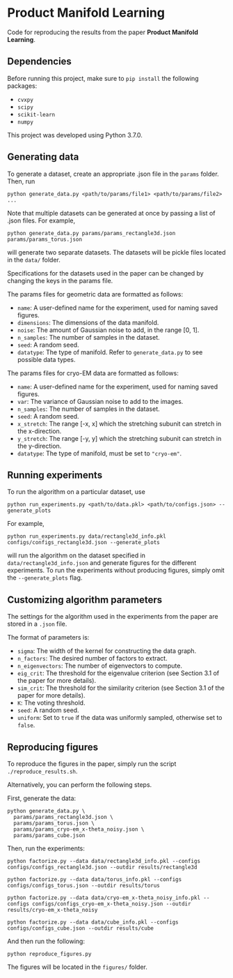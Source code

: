 # Product Manifold Learning
Code for reproducing the results from the paper <b>Product Manifold Learning</b>.

## Dependencies
Before running this project, make sure to `pip install` the following packages:

* `cvxpy`
* `scipy`
* `scikit-learn`
* `numpy`

This project was developed using Python 3.7.0.

## Generating data

To generate a dataset, create an appropriate .json file in the `params` folder. Then, run

```
python generate_data.py <path/to/params/file1> <path/to/params/file2> ...
```

Note that multiple datasets can be generated at once by passing a list of .json files. For example, 

```
python generate_data.py params/params_rectangle3d.json params/params_torus.json
```

will generate two separate datasets. The datasets will be pickle files located in the `data/` folder.

Specifications for the datasets used in the paper can be changed by changing the keys in the params file.

The params files for geometric data are formatted as follows:

* `name`: A user-defined name for the experiment, used for naming saved figures.
* `dimensions`: The dimensions of the data manifold.
* `noise`: The amount of Gaussian noise to add, in the range [0, 1].
* `n_samples`: The number of samples in the dataset.
* `seed`: A random seed.
* `datatype`: The type of manifold. Refer to `generate_data.py` to see possible data types.

The params files for cryo-EM data are formatted as follows:

* `name`: A user-defined name for the experiment, used for naming saved figures.
* `var`: The variance of Gaussian noise to add to the images.
* `n_samples`: The number of samples in the dataset.
* `seed`: A random seed.
* `x_stretch`: The range [-x, x] which the stretching subunit can stretch in the x-direction.
* `y_stretch`: The range [-y, y] which the stretching subunit can stretch in the y-direction.
* `datatype`: The type of manifold, must be set to `"cryo-em"`.

## Running experiments

To run the algorithm on a particular dataset, use

```
python run_experiments.py <path/to/data.pkl> <path/to/configs.json> --generate_plots
```

For example,

```
python run_experiments.py data/rectangle3d_info.pkl configs/configs_rectangle3d.json --generate_plots
```

will run the algorithm on the dataset specified in `data/rectangle3d_info.json` and generate figures for the different experiments. 
To run the experiments without producing figures, simply omit the `--generate_plots` flag.

## Customizing algorithm parameters

The settings for the algorithm used in the experiments from the paper are stored in a `.json` file.

The format of parameters is:

* `sigma`: The width of the kernel for constructing the data graph.
* `n_factors`: The desired number of factors to extract.
* `n_eigenvectors`: The number of eigenvectors to compute.
* `eig_crit`: The threshold for the eigenvalue criterion (see Section 3.1 of the paper for more details).
* `sim_crit`: The threshold for the similarity criterion (see Section 3.1 of the paper for more details).
* `K`: The voting threshold.
* `seed`: A random seed.
* `uniform`: Set to `true` if the data was uniformly sampled, otherwise set to `false`.

## Reproducing figures

To reproduce the figures in the paper, simply run the script `./reproduce_results.sh`. 


Alternatively, you can perform the following steps.

First, generate the data:

```
python generate_data.py \
  params/params_rectangle3d.json \
  params/params_torus.json \
  params/params_cryo-em_x-theta_noisy.json \
  params/params_cube.json
```

Then, run the experiments:

```
python factorize.py --data data/rectangle3d_info.pkl --configs configs/configs_rectangle3d.json --outdir results/rectangle3d

python factorize.py --data data/torus_info.pkl --configs configs/configs_torus.json --outdir results/torus

python factorize.py --data data/cryo-em_x-theta_noisy_info.pkl --configs configs/configs_cryo-em_x-theta_noisy.json --outdir results/cryo-em_x-theta_noisy

python factorize.py --data data/cube_info.pkl --configs configs/configs_cube.json --outdir results/cube
```

And then run the following:

```
python reproduce_figures.py
```

The figures will be located in the `figures/` folder.

